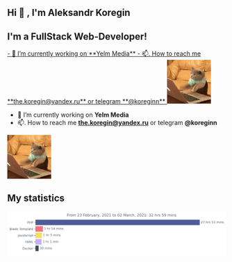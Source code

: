 ## Hi 👋 , I'm Aleksandr Koregin

## I'm a FullStack Web-Developer!

<a href="#">
  <a href="#">
     - 🔭  I’m currently working on **Yelm Media**
    - 📫. How to reach me **the.koregin@yandex.ru** or telegram **@koreginn**
 </a>
  <a href="#">
    <img src="images/cat.gif" width=20%>
  </a>
</a>

- 🔭  I’m currently working on **Yelm Media**
- 📫. How to reach me **the.koregin@yandex.ru** or telegram **@koreginn**

<img src="images/cat.gif" width=20%>

## My statistics

<div style="background-color: #ffff;">
  <img src="https://github.com/koreginn/koreginn/blob/main/images/stat.svg" alt="My statistics Wakatime"/>
</div>
